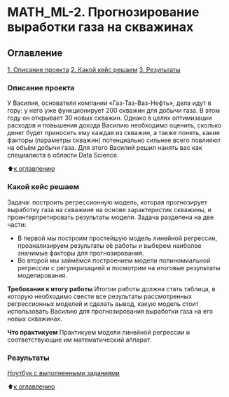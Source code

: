 # MATH_ML-2. Прогнозирование выработки газа на скважинах

## Оглавление
[1. Описание проекта](https://github.com/ASGlazyrin/ASG_SF_Rep/tree/main/MATH&ML-2/README.md#Описание-проекта)
[2. Какой кейс решаем](https://github.com/ASGlazyrin/ASG_SF_Rep/tree/main/MATH&ML-2/README.md#Какой-кейс-решаем)
[3. Результаты](https://github.com/ASGlazyrin/ASG_SF_Rep/tree/main/MATH&ML-2/README.md#Результаты)

### Описание проекта
У Василия, основателя компании «Газ-Таз-Ваз-Нефть», дела идут в гору: у него уже функционирует 200 скважин для добычи газа. В этом году он открывает 30 новых скважин. Однако в целях оптимизации расходов и повышения дохода Василию необходимо оценить, сколько денег будет приносить ему каждая из скважин, а также понять, какие факторы (параметры скважин) потенциально сильнее всего повлияют на объём добычи газа. Для этого Василий решил нанять вас как специалиста в области Data Science.

:arrow_up:[к оглавлению](https://github.com/ASGlazyrin/ASG_SF_Rep/tree/main/MATH&ML-2/README.md#Оглавление)

### Какой кейс решаем
Задача: построить регрессионную модель, которая прогнозирует выработку газа на скважине на основе характеристик скважины, и проинтерпретировать результаты модели.
Задача разделена на две части:
- В первой мы построим простейшую модель линейной регрессии, проанализируем результаты её работы и выберем наиболее значимые факторы для прогнозирования.
- Во второй мы займёмся построением модели полиномиальной регрессии с регуляризацией и посмотрим на итоговые результаты моделирования.

**Требования к итогу работы**
Итогом работы должна стать таблица, в которую необходимо свести все результаты рассмотренных регрессионных моделей и сделать вывод, какую модель стоит использовать Василию для прогнозирования выработки газа на его новых скважинах.

**Что практикуем**
Практикуем модели линейной регрессии и соответствующие им математический аппарат.

### Результаты
[Ноутбук с выполненными заданиями](https://github.com/ASGlazyrin/ASG_SF_Rep/blob/main/MATH&ML-2/MATH_ML-2.ipynb)

:arrow_up:[к оглавлению](https://github.com/ASGlazyrin/ASG_SF_Rep/tree/main/MATH&ML-2/README.md#Оглавление)